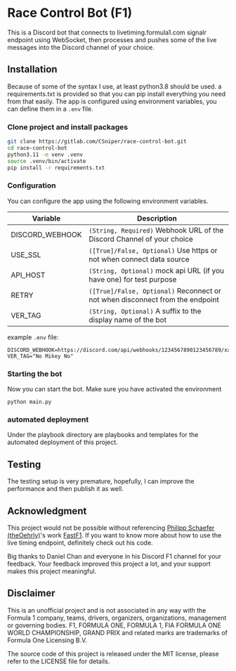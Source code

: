 # Race Control Bot (F1)

This is a Discord bot that connects to livetiming.formula1.com signalr endpoint using WebSocket, then processes and pushes some of the live messages into the Discord channel of your choice. 

## Installation
Because of some of the syntax I use, at least python3.8 should be used. a requirements.txt is provided so that you can pip install everything you need from that easily. The app is configured using environment variables, you can define them in a `.env` file. 

### Clone project and install packages
```bash
git clone https://gitlab.com/CSniper/race-control-bot.git
cd race-control-bot
python3.11 -m venv .venv
source .venv/bin/activate
pip install -r requirements.txt
```

### Configuration
You can configure the app using the following environment variables.

| Variable | Description |
|----------|-------------|
| DISCORD_WEBHOOK | `(String, Required)` Webhook URL of the Discord Channel of your choice |
| USE_SSL | `([True]/False, Optional)` Use https or not when connect data source |
| API_HOST | `(String, Optional)` mock api URL (if you have one) for test purpose |
| RETRY | `([True]/False, Optional)` Reconnect or not when disconnect from the endpoint |
| VER_TAG | `(String, Optional)` A suffix to the display name of the bot |

example `.env` file:
```
DISCORD_WEBHOOK=https://discord.com/api/webhooks/1234567890123456789/xxxxxxxxxxxxxxxxxxxxxxxxxxxxxxxxxxxxxxxxxxxxxxxxxxxxxxxxxxxxxxxxxxxx
VER_TAG="No Mikey No"
```

### Starting the bot
Now you can start the bot. Make sure you have activated the environment
```
python main.py
```

### automated deployment
Under the playbook directory are playbooks and templates for the automated deployment of this project.

## Testing
The testing setup is very premature, hopefully, I can improve the performance and then publish it as well.

## Acknowledgment

This project would not be possible without referencing [Philipp Schaefer (theOehrly)](https://github.com/theOehrly)'s work [FastF1](https://github.com/theOehrly/Fast-F1). If you want to know more about how to use the live timing endpoint, definitely check out his code. 

Big thanks to Daniel Chan and everyone in his Discord F1 channel for your feedback. Your feedback improved this project a lot, and your support makes this project meaningful.

## Disclaimer
This is an unofficial project and is not associated in any way with the Formula 1 company, teams, drivers, organizers, organizations, management or governing bodies. F1, FORMULA ONE, FORMULA 1, FIA FORMULA ONE WORLD CHAMPIONSHIP, GRAND PRIX and related marks are trademarks of Formula One Licensing B.V.

The source code of this project is released under the MIT license, please refer to the LICENSE file for details. 